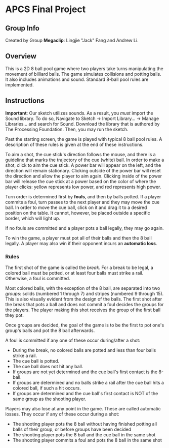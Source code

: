 # APCS Final Project

## Group Info
Created by Group **Megaclip**: Lingjie "Jack" Fang and Andrew Li.

## Overview
This is a 2D 8 ball pool game where two players take turns manipulating the
movement of billiard balls. The game simulates collisions and potting balls.
It also includes animations and sound. Standard 8-ball pool rules are implemented.

## Instructions
**Important**: Our sketch utilizes sounds. As a result, you *must* import the
Sound library. To do so, Navigate to Sketch -> Import Library... -> Manage
Libraries... and search for Sound. Download the library that is authored
by The Processing Foundation. Then, you may run the sketch.

Past the starting screen, the game is played with typical 8 ball pool rules. A
description of these rules is given at the end of these instructions.

To aim a shot, the cue stick's direction follows the mouse, and there is a
guideline that marks the trajectory of the cue (white) ball. In order to make a shot,
click to aim the cue stick. A power bar will appear on the left, and the
direction will remain stationary. Clicking outside of the power bar will reset
the direction and allow the player to aim again. Clicking inside of the power
bar will release the cue stick at a power based on the color of where the player
clicks: yellow represents low power, and red represents high power.

Turn order is determined first by **fouls**, and then by balls potted. If a
player commits a foul, turn passes to the next player and they may move the cue
ball. In order to move the cue ball, click on it and drag it to a desired
position on the table. It cannot, however, be placed outside a specific border,
which will light up.

If no fouls are committed and a player pots a ball legally, they may go again.

To win the game, a player must pot all of their balls and then the 8 ball legally.
A player may also win if their opponent incurs an **automatic loss**.

### Rules
The first shot of the game is called the *break*. For a break to be legal,
a colored ball must be potted, or at least four balls must strike a rail.
Otherwise, a foul is committed.

Most colored balls, with the exception of the 8 ball, are separated into two
*groups*: solids (numbered 1 through 7) and stripes (numbered 9 through 15).
This is also visually evident from the design of the balls.
The first shot after the break that pots a ball and does not commit a foul
decides the groups for the players. The player making this shot receives the
group of the first ball they pot.

Once groups are decided, the goal of the game is to be the first to pot
one's group's balls and pot the 8 ball afterwards.

A foul is committed if any one of these occur during/after a shot:
- During the break, no colored balls are potted and less than four balls strike a rail.
- The cue ball is potted.
- The cue ball does not hit any ball.
- If groups are not yet determined and the cue ball's first contact is the 8-ball.
- If groups are determined and no balls strike a rail after the cue ball hits a colored ball, if such a hit occurs.
- If groups are determined and the cue ball's first contact is NOT of the same
group as the shooting player.

Players may also lose at any point in the game. These are called automatic
losses. They occur if any of these occur during a shot:
- The shooting player pots the 8 ball without having finished potting all balls
of their group, or before groups have been decided
- The shooting player pots the 8 ball and the cue ball in the same shot
- The shooting player commits a foul and pots the 8 ball in the same shot
